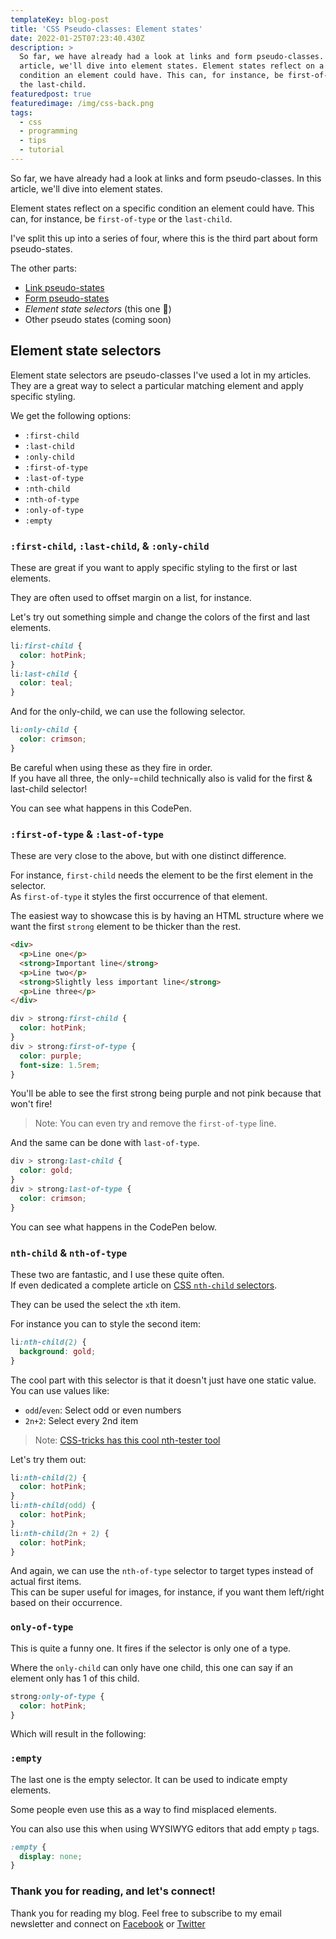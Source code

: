 ```yaml
---
templateKey: blog-post
title: 'CSS Pseudo-classes: Element states'
date: 2022-01-25T07:23:40.430Z
description: >
  So far, we have already had a look at links and form pseudo-classes. In this
  article, we'll dive into element states. Element states reflect on a specific
  condition an element could have. This can, for instance, be first-of-type or
  the last-child.
featuredpost: true
featuredimage: /img/css-back.png
tags:
  - css
  - programming
  - tips
  - tutorial
---
```


So far, we have already had a look at links and form pseudo-classes. In this article, we'll dive into element states.

Element states reflect on a specific condition an element could have. This can, for instance, be `first-of-type` or the `last-child`.

I've split this up into a series of four, where this is the third part about form pseudo-states.

The other parts:

- [Link pseudo-states](https://daily-dev-tips.com/posts/css-pseudo-classes-links/)
- [Form pseudo-states](https://daily-dev-tips.com/posts/css-pseudo-classes-forms/)
- *Element state selectors* (this one 💖)
- Other pseudo states (coming soon)

## [](https://dev.to/dailydevtips1/css-pseudo-classes-element-states-1gim#element-state-selectors)Element state selectors

Element state selectors are pseudo-classes I've used a lot in my articles.\
They are a great way to select a particular matching element and apply specific styling.

We get the following options:

- `:first-child`
- `:last-child`
- `:only-child`
- `:first-of-type`
- `:last-of-type`
- `:nth-child`
- `:nth-of-type`
- `:only-of-type`
- `:empty`

### [](https://dev.to/dailydevtips1/css-pseudo-classes-element-states-1gim#-raw-firstchild-endraw-raw-lastchild-endraw-amp-raw-onlychild-endraw-)`:first-child`, `:last-child`, & `:only-child`

These are great if you want to apply specific styling to the first or last elements.

They are often used to offset margin on a list, for instance.

Let's try out something simple and change the colors of the first and last elements.

```css
li:first-child {
  color: hotPink;
}
li:last-child {
  color: teal;
}
```

And for the only-child, we can use the following selector.

```css
li:only-child {
  color: crimson;
}
```

Be careful when using these as they fire in order.\
If you have all three, the only-=child technically also is valid for the first & last-child selector!

You can see what happens in this CodePen.

### [](https://dev.to/dailydevtips1/css-pseudo-classes-element-states-1gim#-raw-firstoftype-endraw-amp-raw-lastoftype-endraw-)`:first-of-type` & `:last-of-type`

These are very close to the above, but with one distinct difference.

For instance, `first-child` needs the element to be the first element in the selector.\
As `first-of-type` it styles the first occurrence of that element.

The easiest way to showcase this is by having an HTML structure where we want the first `strong` element to be thicker than the rest.

```html
<div>
  <p>Line one</p>
  <strong>Important line</strong>
  <p>Line two</p>
  <strong>Slightly less important line</strong>
  <p>Line three</p>
</div>
```

```css
div > strong:first-child {
  color: hotPink;
}
div > strong:first-of-type {
  color: purple;
  font-size: 1.5rem;
}
```

You'll be able to see the first strong being purple and not pink because that won't fire!

> Note: You can even try and remove the `first-of-type` line.

And the same can be done with `last-of-type`.

```css
div > strong:last-child {
  color: gold;
}
div > strong:last-of-type {
  color: crimson;
}
```

You can see what happens in the CodePen below.

### [](https://dev.to/dailydevtips1/css-pseudo-classes-element-states-1gim#-raw-nthchild-endraw-amp-raw-nthoftype-endraw-)`nth-child` & `nth-of-type`

These two are fantastic, and I use these quite often.\
If even dedicated a complete article on [CSS `nth-child` selectors](https://daily-dev-tips.com/posts/css-nth-child-selector-basics/).

They can be used the select the `x`th item.

For instance you can to style the second item:

```css
li:nth-child(2) {
  background: gold;
}
```

The cool part with this selector is that it doesn't just have one static value. You can use values like:

- `odd`/`even`: Select odd or even numbers
- `2n+2`: Select every 2nd item

> Note: [CSS-tricks has this cool nth-tester tool](https://css-tricks.com/examples/nth-child-tester/)

Let's try them out:

```css
li:nth-child(2) {
  color: hotPink;
}
li:nth-child(odd) {
  color: hotPink;
}
li:nth-child(2n + 2) {
  color: hotPink;
}
```

And again, we can use the `nth-of-type` selector to target types instead of actual first items.\
This can be super useful for images, for instance, if you want them left/right based on their occurrence.

### [](https://dev.to/dailydevtips1/css-pseudo-classes-element-states-1gim#-raw-onlyoftype-endraw-)`only-of-type`

This is quite a funny one. It fires if the selector is only one of a type.

Where the `only-child` can only have one child, this one can say if an element only has 1 of this child.

```css
strong:only-of-type {
  color: hotPink;
}
```

Which will result in the following:

### [](https://dev.to/dailydevtips1/css-pseudo-classes-element-states-1gim#-raw-empty-endraw-)`:empty`

The last one is the empty selector. It can be used to indicate empty elements.

Some people even use this as a way to find misplaced elements.

You can also use this when using WYSIWYG editors that add empty `p` tags.

```css
:empty {
  display: none;
}
```

### [](https://dev.to/dailydevtips1/css-pseudo-classes-element-states-1gim#thank-you-for-reading-and-lets-connect)Thank you for reading, and let's connect!

Thank you for reading my blog. Feel free to subscribe to my email newsletter and connect on [Facebook](https://www.facebook.com/DailyDevTipsBlog) or [Twitter](https://twitter.com/DailyDevTips1)
